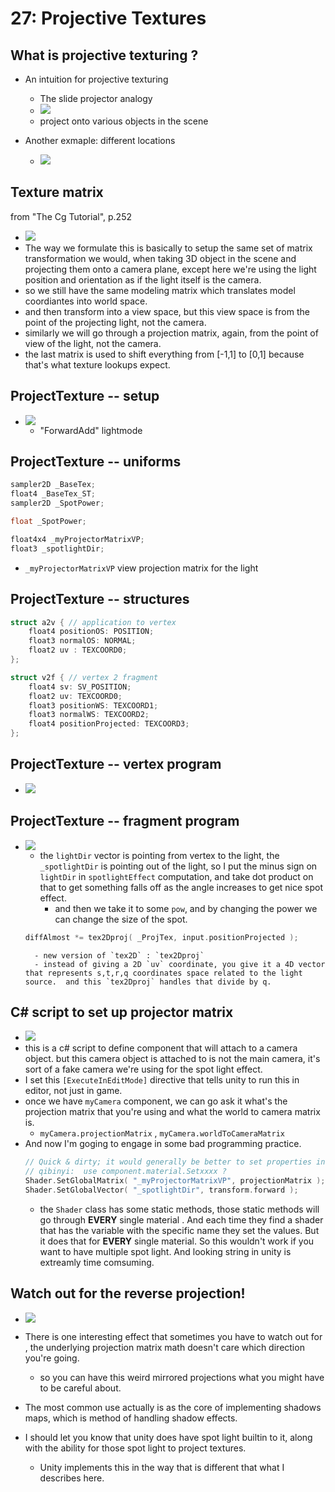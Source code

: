 
# 27: Projective Textures

## What is projective texturing ?

- An intuition for projective texturing
    - The slide projector analogy
    - ![](../imgs/gpu_projective_tex_ex_1.png)
    - project onto various objects in the scene

- Another exmaple:  different locations
    - ![](../imgs/gpu_projective_tex_ex_2.png)


## Texture matrix

from "The Cg Tutorial", p.252

- ![](../imgs/gpu_projective_tex_matrix_1.png)
- The way we formulate this is basically to setup the same set of matrix transformation we would, when taking 3D object in the scene and projecting them onto a camera plane, except here we're using the light position and orientation as if the light itself is the camera.
- so we still have the same  modeling matrix which translates model coordiantes into world space.
- and then transform into a view space, but this view space is from the point of the projecting light, not the camera.
- similarly we will go through a projection matrix, again, from the point of view of the light, not the camera.
- the last matrix is used to shift  everything from [-1,1] to [0,1] because that's what texture lookups expect.

## ProjectTexture -- setup

- ![](../imgs/gpu_project_texture_setup.png)
    - "ForwardAdd" lightmode


## ProjectTexture -- uniforms

```c
sampler2D _BaseTex;
float4 _BaseTex_ST;
sampler2D _SpotPower;

float _SpotPower;

float4x4 _myProjectorMatrixVP;
float3 _spotlightDir;
```

- `_myProjectorMatrixVP` view projection matrix for the light


## ProjectTexture -- structures

```c
struct a2v { // application to vertex
    float4 positionOS: POSITION;
    float3 normalOS: NORMAL;
    float2 uv : TEXCOORD0;
}; 

struct v2f { // vertex 2 fragment
    float4 sv: SV_POSITION;
    float2 uv: TEXCOORD0;
    float3 positionWS: TEXCOORD1;
    float3 normalWS: TEXCOORD2;
    float4 positionProjected: TEXCOORD3;
};
```

## ProjectTexture -- vertex program

- ![](../imgs/gpu_project_tex_vertex.png)


## ProjectTexture -- fragment program

- ![](../imgs/gpu_project_tex_fragment.png)
    - the `lightDir` vector is pointing from vertex to the light, the `_spotlightDir` is pointing out of the light, so I put the minus sign on `lightDir` in `spotlightEffect` computation, and take dot product on that to get something falls off as the angle increases to get nice spot effect.
        - and then we take it to some `pow`, and by changing the power we can change the size of the spot.
    ```c
    diffAlmost *= tex2Dproj( _ProjTex, input.positionProjected );
    ```
        - new version of `tex2D` : `tex2Dproj`
        - instead of giving a 2D `uv` coordinate, you give it a 4D vector that represents s,t,r,q coordinates space related to the light source.  and this `tex2Dproj` handles that divide by q.



## C# script to set up projector matrix

- ![](../imgs/gpu_project_tex_setup_matrix_1.png)
- this is a c# script to define component that will attach to a camera object. but this camera object is attached to is not the main camera, it's sort of a fake camera we're using for the spot light effect.
- I set this `[ExecuteInEditMode]` directive that tells unity to run this in editor, not just in game.
- once we have `myCamera` component, we can go ask it what's the projection matrix that you're using and what the world to camera matrix is.
    - `myCamera.projectionMatrix` , `myCamera.worldToCameraMatrix`
- And now I'm goging to engage in some bad programming practice.
    ```c
    // Quick & dirty; it would generally be better to set properties in specific materials.
    // qibinyi:  use component.material.Setxxxx ?
    Shader.SetGlobalMatrix( "_myProjectorMatrixVP", projectionMatrix );
    Shader.SetGlobalVector( "_spotlightDir", transform.forward );
    ```
    - the `Shader` class has some static methods, those static methods will go through **EVERY** single material . And each time they find a shader that has the variable with the specific name they set the values. But it does that for **EVERY** single material. So this wouldn't work if you want to have multiple spot light. And looking string in unity is extreamly time comsuming.


## Watch out for the reverse projection!

- ![](../imgs/gpu_reverse_projection_watch_out.png)

- There is one  interesting effect that sometimes you have to watch out for ,  the underlying projection matrix math doesn't care which direction you're going.
    - so you can have this weird mirrored projections what you might have to be careful about.
- The most common use actually is as the core of implementing shadows maps, which is method of handling shadow effects.
- I should let you know that unity does have spot light builtin to it, along with the ability for those spot light to project textures.
    - Unity implements this in the way that is different that what I describes here.




